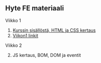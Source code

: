 ## Hyte FE materiaali

Viikko 1

1. [Kurssin sisällöstä, HTML ja CSS kertaus](01-kertaus.md)
2. [Viikon1 linkit](01-linkkejä.md)

Viikko 2

2. JS kertaus, BOM, DOM ja eventit
